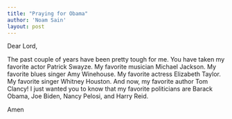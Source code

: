 ```yaml
---
title: "Praying for Obama"
author: 'Noam Sain'
layout: post
---
```


Dear Lord,

The past couple of years have been pretty tough for me. You have taken my favorite actor Patrick Swayze. My favorite musician Michael Jackson. My favorite blues singer Amy Winehouse. My favorite actress Elizabeth Taylor. My favorite singer Whitney Houston. And now, my favorite author Tom Clancy! I just wanted you to know that my favorite politicians are Barack Obama, Joe Biden, Nancy Pelosi, and Harry Reid.

Amen